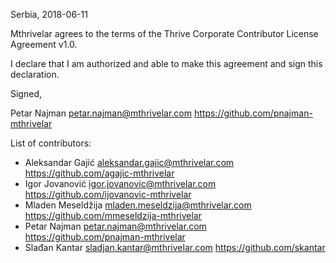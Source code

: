 Serbia, 2018-06-11

Mthrivelar agrees to the terms of the Thrive Corporate Contributor License
Agreement v1.0.

I declare that I am authorized and able to make this agreement and sign this
declaration.

Signed,

Petar Najman petar.najman@mthrivelar.com https://github.com/pnajman-mthrivelar

List of contributors:

- Aleksandar Gajić aleksandar.gajic@mthrivelar.com https://github.com/agajic-mthrivelar
- Igor Jovanović igor.jovanovic@mthrivelar.com https://github.com/ijovanovic-mthrivelar
- Mladen Meseldžija mladen.meseldzija@mthrivelar.com https://github.com/mmeseldzija-mthrivelar
- Petar Najman petar.najman@mthrivelar.com https://github.com/pnajman-mthrivelar
- Slađan Kantar sladjan.kantar@mthrivelar.com https://github.com/skantar
